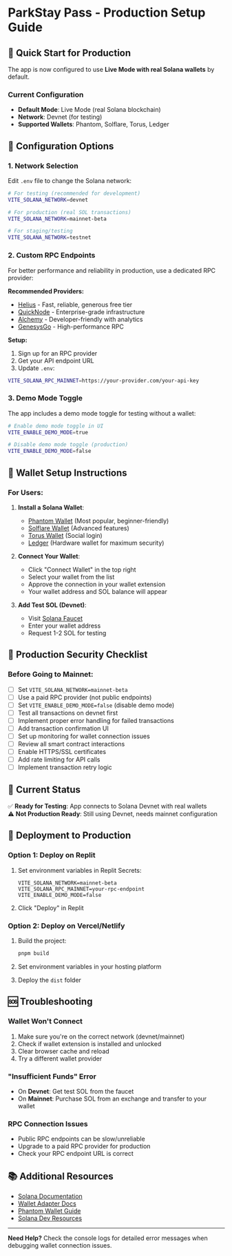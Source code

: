 # ParkStay Pass - Production Setup Guide

## 🚀 Quick Start for Production

The app is now configured to use **Live Mode with real Solana wallets** by default.

### Current Configuration

- **Default Mode**: Live Mode (real Solana blockchain)
- **Network**: Devnet (for testing)
- **Supported Wallets**: Phantom, Solflare, Torus, Ledger

## 🔧 Configuration Options

### 1. Network Selection

Edit `.env` file to change the Solana network:

```bash
# For testing (recommended for development)
VITE_SOLANA_NETWORK=devnet

# For production (real SOL transactions)
VITE_SOLANA_NETWORK=mainnet-beta

# For staging/testing
VITE_SOLANA_NETWORK=testnet
```

### 2. Custom RPC Endpoints

For better performance and reliability in production, use a dedicated RPC provider:

**Recommended Providers:**
- [Helius](https://helius.dev) - Fast, reliable, generous free tier
- [QuickNode](https://quicknode.com) - Enterprise-grade infrastructure
- [Alchemy](https://alchemy.com) - Developer-friendly with analytics
- [GenesysGo](https://genesysgo.com) - High-performance RPC

**Setup:**
1. Sign up for an RPC provider
2. Get your API endpoint URL
3. Update `.env`:

```bash
VITE_SOLANA_RPC_MAINNET=https://your-provider.com/your-api-key
```

### 3. Demo Mode Toggle

The app includes a demo mode toggle for testing without a wallet:

```bash
# Enable demo mode toggle in UI
VITE_ENABLE_DEMO_MODE=true

# Disable demo mode toggle (production)
VITE_ENABLE_DEMO_MODE=false
```

## 📱 Wallet Setup Instructions

### For Users:

1. **Install a Solana Wallet**:
   - [Phantom Wallet](https://phantom.app) (Most popular, beginner-friendly)
   - [Solflare Wallet](https://solflare.com) (Advanced features)
   - [Torus Wallet](https://tor.us) (Social login)
   - [Ledger](https://ledger.com) (Hardware wallet for maximum security)

2. **Connect Your Wallet**:
   - Click "Connect Wallet" in the top right
   - Select your wallet from the list
   - Approve the connection in your wallet extension
   - Your wallet address and SOL balance will appear

3. **Add Test SOL (Devnet)**:
   - Visit [Solana Faucet](https://faucet.solana.com)
   - Enter your wallet address
   - Request 1-2 SOL for testing

## 🔐 Production Security Checklist

### Before Going to Mainnet:

- [ ] Set `VITE_SOLANA_NETWORK=mainnet-beta`
- [ ] Use a paid RPC provider (not public endpoints)
- [ ] Set `VITE_ENABLE_DEMO_MODE=false` (disable demo mode)
- [ ] Test all transactions on devnet first
- [ ] Implement proper error handling for failed transactions
- [ ] Add transaction confirmation UI
- [ ] Set up monitoring for wallet connection issues
- [ ] Review all smart contract interactions
- [ ] Enable HTTPS/SSL certificates
- [ ] Add rate limiting for API calls
- [ ] Implement transaction retry logic

## 🎯 Current Status

✅ **Ready for Testing**: App connects to Solana Devnet with real wallets  
⚠️ **Not Production Ready**: Still using Devnet, needs mainnet configuration  

## 📝 Deployment to Production

### Option 1: Deploy on Replit

1. Set environment variables in Replit Secrets:
   ```
   VITE_SOLANA_NETWORK=mainnet-beta
   VITE_SOLANA_RPC_MAINNET=your-rpc-endpoint
   VITE_ENABLE_DEMO_MODE=false
   ```

2. Click "Deploy" in Replit

### Option 2: Deploy on Vercel/Netlify

1. Build the project:
   ```bash
   pnpm build
   ```

2. Set environment variables in your hosting platform

3. Deploy the `dist` folder

## 🆘 Troubleshooting

### Wallet Won't Connect

1. Make sure you're on the correct network (devnet/mainnet)
2. Check if wallet extension is installed and unlocked
3. Clear browser cache and reload
4. Try a different wallet provider

### "Insufficient Funds" Error

- On **Devnet**: Get test SOL from the faucet
- On **Mainnet**: Purchase SOL from an exchange and transfer to your wallet

### RPC Connection Issues

- Public RPC endpoints can be slow/unreliable
- Upgrade to a paid RPC provider for production
- Check your RPC endpoint URL is correct

## 📚 Additional Resources

- [Solana Documentation](https://docs.solana.com)
- [Wallet Adapter Docs](https://github.com/solana-labs/wallet-adapter)
- [Phantom Wallet Guide](https://phantom.app/learn)
- [Solana Dev Resources](https://solana.com/developers)

---

**Need Help?** Check the console logs for detailed error messages when debugging wallet connection issues.
